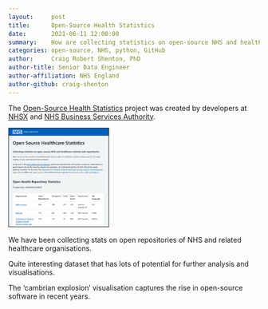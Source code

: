 ```yaml
---
layout:     post
title:      Open-Source Health Statistics
date:       2021-06-11 12:00:00
summary:    How are collecting statistics on open-source NHS and healthcare related code repositories
categories: open-source, NHS, python, GitHub
author:     Craig Robert Shenton, PhD
author-title: Senior Data Engineer
author-affiliation: NHS England
author-github: craig-shenton
---
```


The [Open-Source Health Statistics](https://nhs-pycom.github.io/opensource-health-statistics/) project was created by developers at [NHSX](https://www.nhsx.nhs.uk/) and [NHS Business Services Authority](https://www.nhsbsa.nhs.uk/).

<a href="https://nhs-pycom.github.io/opensource-health-statistics/">
    <img class="nhsuk-image__img" style='border:1px solid #212b32' src="assets/img/posts/open-source-stats-min.png" alt="Open Analytics Template" width="200px">
</a>

We have been collecting stats on open repositories of NHS and related healthcare organisations. 

Quite interesting dataset that has lots of potential for further analysis and visualisations. 

The ‘cambrian explosion’ visualisation captures the rise in open-source software in recent years.

